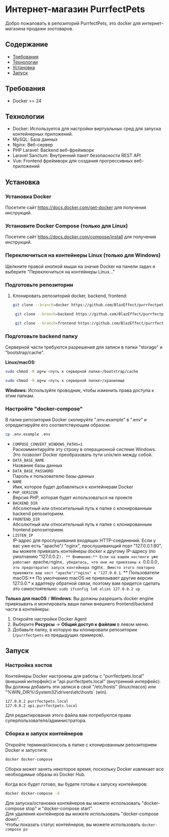 # Интернет-магазин PurrfectPets

Добро пожаловать в репозиторий PurrfectPets, это docker для интернет-магазина продажи зоотоваров.

## Содержание

- [Требования](#требования)
- [Технологии](#технологии)
- [Установка](#установка)
- [Запуск](#запуск)

## Требования

- Docker >= 24

## Технологии
- Docker: Используется для настройки виртуальных сред для запуска контейнерных приложений.
- MySQL: База данных
- Nginx: Веб-сервер
- PHP Laravel: Backend веб-фреймворк
- Laravel Sanctum: Внутренний пакет безопасности REST API
- Vue: Frontend фреймворк для создания прогрессивных веб-приложений

## Установка

### Установка Docker

Посетите сайт https://docs.docker.com/get-docker для получения инструкций.

### Установите Docker Compose (только для Linux)

Посетите сайт https://docs.docker.com/compose/install для получения инструкций.

### Переключиться на контейнеры Linux (только для Windows)

Щелкните правой кнопкой мыши на значке Docker на панели задач и выберите "Переключиться на контейнеры Linux..."

### Подготовьте репозитории

1. Клонировать репозиторий docker, backend, frontend:

    ```bash
    git clone --branch=docker https://github.com/BlazEffect/purrfectpets.git docker
    ```

   ```bash
    git clone --branch=backend https://github.com/BlazEffect/purrfectpets.git backend
    ```

   ```bash
    git clone --branch=frontend https://github.com/BlazEffect/purrfectpets.git frontend
    ```

### Подготовьте backend папку

Серверной части требуются разрешения для записи в папки "storage" и "bootstrap/cache".

**Linux/macOS:**
```bash
sudo chmod -R ag+w <путь к серверной папке>/bootstrap/cache
```

```bash
sudo chmod -R ag+w <путь к серверной папке>/хранилище
```
**Windows:**
Используйте проводник, чтобы изменить права доступа к этим папкам.


### Настройте "docker-compose"

В папке репозитория Docker скопируйте ".env.example" в ".env" и отредактируйте его соответствующим образом:

```bash
cp .env.example .env
 ```

* `COMPOSE_CONVERT_WINDOWS_PATHS=1`   
  Раскомментируйте эту строку в операционной системе Windows. Это позволит Docker преобразовать пути unix/win между собой.
* `DATA_BASE_NAME`   
   Название базы данных
* `DATA_BASE_PASSWORD`   
   Пароль к пользователю базы-данных
* `NAME`  
   Имя, которое будет добавляться к контейнерам Docker
* `PHP_VERSION`   
   Версия PHP, которая будет использоваться на проекте
* `BACKEND_DIR`  
  Абсолютный или относительный путь к папке с клонированным backend репозиторием.
* `FRONTEND_DIR`   
  Абсолютный или относительный путь к папке с клонированным frontend репозиторием.
* `LISTEN_IP`   
IP-адрес для прослушивания входящих HTTP-соединений. Если у вас уже есть "apache"/ "nginx", прослушивающий порт "127.0.0.1:80", вы можете привязать контейнеры docker к другому IP-адресу (по умолчанию "127.0.0.2`).
  ** Внимание:** Если на вашем хостинге уже работают `apache`/`nginx`, убедитесь, что они не привязаны к `0.0.0.0`, это предотвратит запуск контейнера `nginx`. Вместо этого повторно привяжите ваш хост "apache"/"nginx" к "127.0.0.1`.
  ** Пользователи macOS:** По умолчанию macOS не привязывает другие версии 127.0.0.* к адаптеру обратной связи, поэтому вам придется сделать это самостоятельно:
  ``sudo ifconfig lo0 alias 127.0.0.2 up``

**Только для macOS** / **Windows**:
Вы должны разрешить docker engine привязывать и монтировать ваши папки внешнего frontend/backend части в контейнеры:
1. Откройте настройки Docker Agent
2. Выберите **Ресурсы** &rarr; **Общий доступ к файлам** в левом меню.
3. Добавьте папку, в которую вы клонировали репозитории (`/purrfectpets` из предыдущих примеров).

## Запуск

### Настройка хостов

Контейнеры Docker настроены для работы с "purrfectpets.local" (внешний интерфейс) и "api.purrfectpets.local" (внутренний интерфейс).
Вы должны добавить эти записи в свой "/etc/hosts" (linux/macos) или "%WIN_DIR%\System32\drivers\etc\hosts` (win).
```
127.0.0.2 purrfectpets.local
127.0.0.2 api.purrfectpets.local
```
Для редактирования этого файла вам потребуются права суперпользователя/администратора.

### Сборка и запуск контейнеров

Откройте терминал/консоль в папке с клонированным репозиторием Docker и запустите:
```bash
docker docker-compose
```
Сборка может занять некоторое время, поскольку Docker извлекает все необходимые образы из Docker Hub.

Когда все будет готово, вы будете готовы к запуску контейнеров:
```bash
docker docker-compose -d
```

Для запуска/остановки контейнеров вы можете использовать "docker-compose stop" и "docker-compose start".   
Для удаления контейнеров вы можете использовать "docker-compose down".   
Чтобы показать статус контейнеров, вы можете использовать `docker-compose ps`